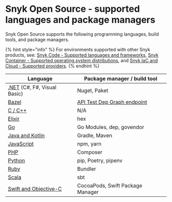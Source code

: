 # Snyk Open Source - supported languages and package managers

Snyk Open Source supports the following programming languages, build tools, and package managers.

{% hint style="info" %}
For environments supported with other Snyk products, see: [Snyk Code - Supported languages and frameworks](../../snyk-code/snyk-code-language-and-framework-support.md), [Snyk Container - Supported operating system distributions](../../snyk-container/how-snyk-container-works/supported-operating-system-distributions.md), and [Snyk IaC and Cloud - Supported providers](../../../scan-infrastructure/supported-iac-and-cloud-providers.md).
{% endhint %}

| **Language**                                                                                 | **Package manager / build tool**                                                                    |
| -------------------------------------------------------------------------------------------- | --------------------------------------------------------------------------------------------------- |
| [.NET](broken-reference) (C#, F#, Visual Basic)                                              | Nuget, Paket                                                                                        |
| [Bazel](snyk-for-bazel.md)                                                                   | [API Test Dep Graph endpoint](https://snyk.docs.apiary.io/#reference/test/dep-graph/test-dep-graph) |
| [C / C++](snyk-for-c-c++.md)                                                                 | N/A                                                                                                 |
| [Elixir](snyk-for-elixir.md)                                                                 | hex                                                                                                 |
| [Go](snyk-for-go.md)                                                                         | Go Modules, dep, govendor                                                                           |
| [Java and Kotlin](snyk-for-java-and-kotlin.md)                                               | Gradle, Maven                                                                                       |
| [JavaScript](../../supported-languages-and-frameworks/javascript/#open-source-and-licensing) | npm, yarn                                                                                           |
| [PHP](snyk-for-php.md)                                                                       | Composer                                                                                            |
| [Python](snyk-for-python.md)                                                                 | pip, Poetry, pipenv                                                                                 |
| [Ruby](snyk-for-ruby.md)                                                                     | Bundler                                                                                             |
| [Scala](snyk-for-scala.md)                                                                   | sbt                                                                                                 |
| [Swift and Objective-C](snyk-for-swift-and-objective-c-cocoapods.md)                         | CocoaPods, Swift Package Manager                                                                    |
